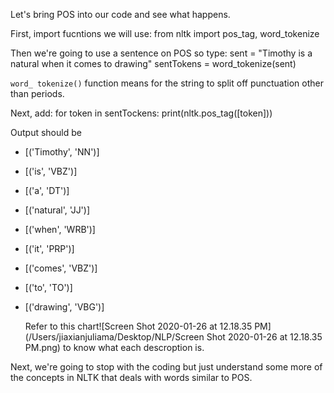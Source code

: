 <!--title="Working with POS"-->

Let's bring POS into our code and see what happens.

First, import fucntions we will use:
	from nltk import pos_tag, word_tokenize
	
Then we're going to use a sentence on POS so type:
	sent = "Timothy is a natural when it comes to drawing"
	sentTokens = word_tokenize(sent)
	
``word_ tokenize()`` function means for the string to split off punctuation other than periods.

Next, add:
	for token in sentTockens:
		print(nltk.pos_tag([token]))

Output should be

- [('Timothy', 'NN')]
- [('is', 'VBZ')]
- [('a', 'DT')]
- [('natural', 'JJ')]
- [('when', 'WRB')]
- [('it', 'PRP')]
- [('comes', 'VBZ')]
- [('to', 'TO')]
- [('drawing', 'VBG')]
  	
  Refer to this chart![Screen Shot 2020-01-26 at 12.18.35 PM](/Users/jiaxianjuliama/Desktop/NLP/Screen Shot 2020-01-26 at 12.18.35 PM.png)
  to know what each descroption is.

Next, we're going to stop with the coding but just understand some more of the concepts in NLTK that deals with words similar to POS.